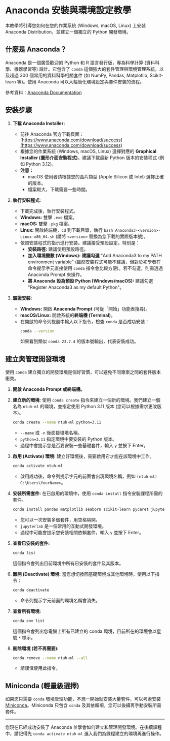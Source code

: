 # Anaconda 安裝與環境設定教學

本教學將引導您如何在您的作業系統 (Windows, macOS, Linux) 上安裝 Anaconda Distribution，並建立一個獨立的 Python 開發環境。

## 什麼是 Anaconda？

Anaconda 是一個廣受歡迎的 Python 和 R 語言發行版，專為科學計算 (資料科學、機器學習等) 設計。它包含了 `conda` 這個強大的套件管理與環境管理系統，以及超過 300 個常用的資料科學相關套件 (如 NumPy, Pandas, Matplotlib, Scikit-learn 等)。使用 Anaconda 可以大幅簡化環境設定與套件安裝的流程。

參考資料：[Anaconda Documentation](https://www.anaconda.com/docs/main)

## 安裝步驟

1.  **下載 Anaconda Installer:**
    *   前往 Anaconda 官方下載頁面：[https://www.anaconda.com/download/success](https://www.anaconda.com/download/success)
    *   根據您的作業系統 (Windows, macOS, Linux) 選擇對應的 **Graphical Installer (圖形介面安裝程式)**。建議下載最新 Python 版本的安裝程式 (例如 Python 3.12)。
    *   **注意：**
        *   macOS 使用者請根據您的晶片類型 (Apple Silicon 或 Intel) 選擇正確的版本。
        *   檔案較大，下載需要一些時間。

2.  **執行安裝程式:**
    *   下載完成後，執行安裝程式。
    *   **Windows:** 雙擊 `.exe` 檔案。
    *   **macOS:** 雙擊 `.pkg` 檔案。
    *   **Linux:** 開啟終端機，`cd` 到下載目錄，執行 `bash Anaconda3-<version>-Linux-x86_64.sh` (請將 `<version>` 替換為您下載的實際版本號)。
    *   依照安裝程式的指示進行安裝。建議接受預設設定，特別是：
        *   **安裝路徑:** 建議使用預設路徑。
        *   **加入環境變數 (Windows):** **建議勾選** "Add Anaconda3 to my PATH environment variable" (雖然安裝程式可能不建議，但對於初學者在命令提示字元直接使用 `conda` 指令會比較方便)。若不勾選，則需透過 Anaconda Prompt 來操作。
        *   **將 Anaconda 設為預設 Python (Windows/macOS):** 建議勾選 "Register Anaconda3 as my default Python"。

3.  **驗證安裝:**
    *   **Windows:** 開啟 **Anaconda Prompt** (可從「開始」功能表搜尋)。
    *   **macOS/Linux:** 開啟系統的**終端機 (Terminal)**。
    *   在開啟的命令列視窗中輸入以下指令，檢查 `conda` 是否成功安裝：
        ```bash
        conda --version
        ```
        如果看到類似 `conda 23.7.4` 的版本號輸出，代表安裝成功。

## 建立與管理開發環境

使用 `conda` 建立獨立的開發環境是個好習慣，可以避免不同專案之間的套件版本衝突。

1.  **開啟 Anaconda Prompt 或終端機。**

2.  **建立新的環境:**
    使用 `conda create` 指令來建立一個新的環境。我們建立一個名為 `ntuh-ml` 的環境，並指定使用 Python 3.11 版本 (您可以根據需求更改版本)。
    ```bash
    conda create --name ntuh-ml python=3.11
    ```
    *   `--name` 或 `-n` 後面接環境名稱。
    *   `python=3.11` 指定環境中要安裝的 Python 版本。
    *   過程中會提示您是否要安裝一些基礎套件，輸入 `y` 並按下 Enter。

3.  **啟用 (Activate) 環境:**
    建立好環境後，需要啟用它才能在該環境中工作。
    ```bash
    conda activate ntuh-ml
    ```
    *   啟用成功後，命令列提示字元的前面會出現環境名稱，例如 `(ntuh-ml) C:\Users\YourName>`。

4.  **安裝所需套件:**
    在已啟用的環境中，使用 `conda install` 指令安裝課程所需的套件。
    ```bash
    conda install pandas matplotlib seaborn scikit-learn pycaret jupyterlab
    ```
    *   您可以一次安裝多個套件，用空格隔開。
    *   `jupyterlab` 是一個常用的互動式開發環境。
    *   過程中可能會提示您安裝相關依賴套件，輸入 `y` 並按下 Enter。

5.  **查看已安裝的套件:**
    ```bash
    conda list
    ```
    這個指令會列出目前環境中所有已安裝的套件及其版本。

6.  **離開 (Deactivate) 環境:**
    當您想切換回基礎環境或其他環境時，使用以下指令：
    ```bash
    conda deactivate
    ```
    *   命令列提示字元前面的環境名稱會消失。

7.  **查看所有環境:**
    ```bash
    conda env list
    ```
    這個指令會列出您電腦上所有已建立的 conda 環境，目前所在的環境會以星號 `*` 標示。

8.  **刪除環境 (若不再需要):**
    ```bash
    conda remove --name ntuh-ml --all
    ```
    *   請謹慎使用此指令。

## Miniconda (輕量級選擇)

如果您只需要 `conda` 環境管理功能，不想一開始就安裝大量套件，可以考慮安裝 [Miniconda](https://docs.conda.io/en/latest/miniconda.html)。Miniconda 只包含 `conda` 及其依賴項，您可以後續再手動安裝所需套件。

---

您現在已經成功安裝了 Anaconda 並學會如何建立和管理開發環境。在後續課程中，請記得先 `conda activate ntuh-ml` 進入我們為課程建立的環境再進行操作。 